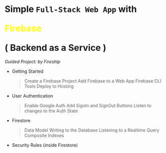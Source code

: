 # Simple `Full-Stack Web App` with <p style="color:yellow">Firebase</p> ( Backend as a Service )

_Guided Project: <href src="https://www.youtube.com/watch?v=q5J5ho7YUhA"> by Fireship</href>_

* Getting Started
    >Create a Firebase Project
    >Add Firebase to a Web App
    >Firebase CLI Tools
    >Deploy to Hosting
* User Authentication
    >Enable Google Auth
    >Add SignIn and SignOut Buttons
    >Listen to changes to the Auth State
* Firestore
    >Data Model
    >Writing to the Database
    >Listening to a Realtime Query
    >Composite Indexes
* Security Rules (inside Firestore)

